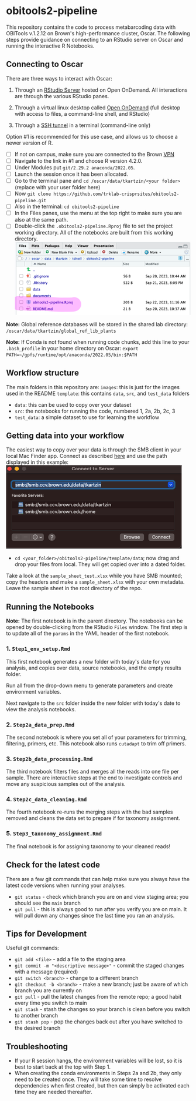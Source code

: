 # obitools2-pipeline

This repository contains the code to process metabarcoding data with OBITools v.1.2.12 on Brown's high-performance cluster, Oscar.
The following steps provide guidance on connecting to an RStudio server on Oscar and running the interactive R Notebooks.

## Connecting to Oscar

There are three ways to interact with Oscar: 

1. Through an [RStudio Server](https://docs.ccv.brown.edu/oscar/connecting-to-oscar/open-ondemand/using-rstudio) hosted on Open OnDemand. All interactions are through the various RStudio panes.

2. Through a virtual linux desktop called [Open OnDemand](https://docs.ccv.brown.edu/oscar/connecting-to-oscar/open-ondemand) (full desktop with access to files, a command-line shell, and RStudio)

3. Through a [SSH tunnel](https://docs.ccv.brown.edu/oscar/getting-started) in a terminal (command-line only)

Option #1 is recommended for this use case, and allows us to choose a newer version of R.

- [ ] If not on campus, make sure you are connected to the Brown [VPN](https://it.brown.edu/services/virtual-private-network-vpn)
- [ ] Navigate to the link in #1 and choose R version 4.2.0.
- [ ] Under Modules put `git/2.29.2 anaconda/2022.05`.
- [ ] Launch the session once it has been allocated. 
- [ ] Go to the terminal pane and `cd /oscar/data/tkartzin/<your folder>` (replace <your folder> with your user folder here)
- [ ] Now `git clone https://github.com/trklab-crisprsites/obitools2-pipeline.git`
- [ ] Also in the terminal: `cd obitools2-pipeline`
- [ ] In the Files panes, use the menu at the top right to make sure you are also at the same path.
- [ ] Double-click the `.obitools2-pipeline.Rproj` file to set the project working directory. All of the notebooks are built from this working directory.
![Rproj example](images/Rproj-example.png)

**Note:** Global reference databases will be stored in the shared lab directory: `/oscar/data/tkartzin/global_ref_lib_plants`

**Note:** If Conda is not found when running code chunks, add this line to your `.bash_profile` in your home directory on Oscar: `export PATH=~/gpfs/runtime/opt/anaconda/2022.05/bin:$PATH`

## Workflow structure

The main folders in this repository are:
`images`: this is just for the images used in the README
`template`: this contains `data`, `src`, and `test_data` folders
 - `data`: this can be used to copy over your dataset
 - `src`: the notebooks for running the code, numbered 1, 2a, 2b, 2c, 3
 - `test_data`: a simple dataset to use for learning the workflow

## Getting data into your workflow

The easiest way to copy over your data is through the SMB client in your local Mac Finder app. Connect as described [here](https://docs.ccv.brown.edu/oscar/connecting-to-oscar/cifs) and use the path displayed in this example:
![smb_example](images/smb_example.png)

- `cd <your_folder>/obitools2-pipeline/template/data`; now drag and drop your files from local. They will get copied over into a dated folder.

Take a look at the `sample_sheet_test.xlsx` while you have SMB mounted; copy the headers and make a `sample_sheet.xlsx` with your own metadata. Leave the sample sheet in the root directory of the repo.

## Running the Notebooks

**Note:** The first notebook is in the parent directory.
The notebooks can be opened by double-clicking from the RStudio `Files` window.
The first step is to update all of the `params` in the YAML header of the first notebook. 

### 1. `Step1_env_setup.Rmd`
This first notebook generates a new folder with today's date for you analysis, and copies over data, source notebooks, and the empty results folder.

Run all from the drop-down menu to generate parameters and create environment variables.

Next navigate to the `src` folder inside the new folder with today's date to view the analysis notebooks.

### 2. `Step2a_data_prep.Rmd`
The second notebook is where you set all of your parameters for trimming, filtering, primers, etc. This notebook also runs `cutadapt` to trim off primers.

### 3. `Step2b_data_processing.Rmd`
The third notebook filters files and merges all the reads into one file per sample. There are interactive steps at the end to investigate controls and move any suspicious samples out of the analysis.

### 4. `Step2c_data_cleaning.Rmd`
The fourth notebook re-runs the merging steps with the bad samples removed and cleans the data set to prepare if for taxonomy assignment.

### 5. `Step3_taxonomy_assignment.Rmd`
The final notebook is for assigning taxonomy to your cleaned reads!

## Check for the latest code

There are a few git commands that can help make sure you always have the latest code versions when running your analyses.
* `git status` - check which branch you are on and view staging area; you should see the `main` branch 
* `git pull` - this is always good to run after you verify you are on main. It will pull down any changes since the last time you ran an analysis.

## Tips for Development

Useful git commands:

* `git add <file>` - add a file to the staging area
* `git commit -m "<descriptive message>"` - commit the staged changes with a message (required)
* `git switch <branch>` - change to a different branch
* `git checkout -b <branch>` - make a new branch; just be aware of which branch you are currently on
* `git pull` - pull the latest changes from the remote repo; a good habit every time you switch to main
* `git stash` - stash the changes so your branch is clean before you switch to another branch
* `git stash pop` - pop the changes back out after you have switched to the desired branch

## Troubleshooting

* If your R session hangs, the environment variables will be lost, so it is best to start back at the top with Step 1.
* When creating the conda environments in Steps 2a and 2b, they only need to be created once. They will take some time to resolve dependencies when first created, but then can simply be activated each time they are needed thereafter.